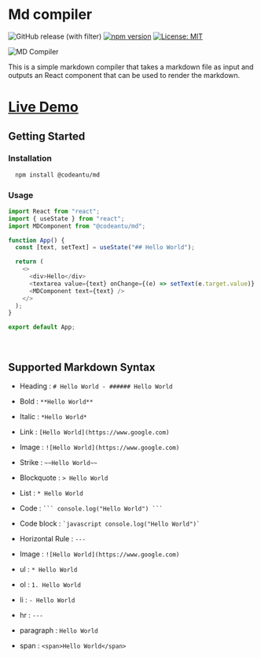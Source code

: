 # Md compiler

![GitHub release (with filter)](https://img.shields.io/github/v/release/codeantu/md?Md_compiler)
[![npm version](https://badge.fury.io/js/%40codeantu%2Fmd.svg)](https://badge.fury.io/js/%40codeantu%2Fmd)
[![License: MIT](https://img.shields.io/badge/License-MIT-yellow.svg)](https://opensource.org/licenses/MIT)


![MD Compiler](https://codeantu.github.io/md/public/MDCompiler.svg)

This is a simple markdown compiler that takes a markdown file as input and outputs an React component that can be used to render the markdown.

# [Live Demo](https://mdcompiler.vercel.app/)

## Getting Started

### Installation

```bash
  npm install @codeantu/md
```

### Usage

```javascript
import React from "react";
import { useState } from "react";
import MDComponent from "@codeantu/md";

function App() {
  const [text, setText] = useState("## Hello World");

  return (
    <>
      <div>Hello</div>
      <textarea value={text} onChange={(e) => setText(e.target.value)} />
      <MDComponent text={text} />
    </>
  );
}

export default App;
```

<br>

## Supported Markdown Syntax

- Heading : `# Hello World - ###### Hello World`

- Bold : `**Hello World**`

- Italic : `*Hello World*`

- Link : `[Hello World](https://www.google.com)`

- Image : `![Hello World](https://www.google.com)`

- Strike : `~~Hello World~~`

- Blockquote : `> Hello World`

- List : `* Hello World`

- Code : ` ``` console.log("Hello World") ``` `

- Code block : `` `javascript console.log("Hello World")` ``

- Horizontal Rule : `---`

- Image : `![Hello World](https://www.google.com)`

- ul : `* Hello World`

- ol : `1. Hello World`

- li : `- Hello World`

- hr : `---`

- paragraph : `Hello World`

- span : `<span>Hello World</span>`
